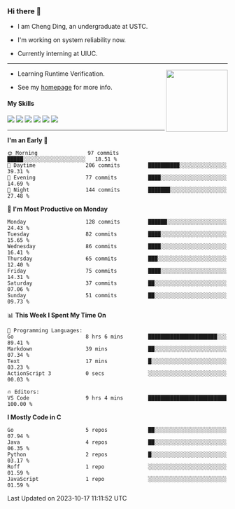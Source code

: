 ### Hi there 👋

* I am Cheng Ding, an undergraduate at USTC.
  
* I'm working on system reliability now.

* Currently interning at UIUC.

---

<img align="right" height="141" src="https://stats-of-repos-onds.vercel.app/api?username=IrisesD&theme=tokyonight&show_icons=true&count_private=true">

-  Learning Runtime Verification.

-  See my [homepage](https://irisesd.github.io) for more info.

#### My Skills

![](https://img.shields.io/badge/C++-65318e?logo=cplusplus&logoColor=fff)
![](https://img.shields.io/badge/Python-3e74a2?logo=python&logoColor=fff)
![](https://img.shields.io/badge/C-5654a2?logo=c&logoColor=fff)
![](https://img.shields.io/badge/Go-00aaff?logo=go&logoColor=fff)
![](https://img.shields.io/badge/Docker-0088ff?logo=docker&logoColor=fff)
![](https://img.shields.io/badge/Apache-D22128?logo=apache&logoColor=fff)

---
<!--START_SECTION:waka-->
**I'm an Early 🐤** 

```text
🌞 Morning                97 commits          █████░░░░░░░░░░░░░░░░░░░░   18.51 % 
🌆 Daytime                206 commits         ██████████░░░░░░░░░░░░░░░   39.31 % 
🌃 Evening                77 commits          ████░░░░░░░░░░░░░░░░░░░░░   14.69 % 
🌙 Night                  144 commits         ███████░░░░░░░░░░░░░░░░░░   27.48 % 
```
📅 **I'm Most Productive on Monday** 

```text
Monday                   128 commits         ██████░░░░░░░░░░░░░░░░░░░   24.43 % 
Tuesday                  82 commits          ████░░░░░░░░░░░░░░░░░░░░░   15.65 % 
Wednesday                86 commits          ████░░░░░░░░░░░░░░░░░░░░░   16.41 % 
Thursday                 65 commits          ███░░░░░░░░░░░░░░░░░░░░░░   12.40 % 
Friday                   75 commits          ████░░░░░░░░░░░░░░░░░░░░░   14.31 % 
Saturday                 37 commits          ██░░░░░░░░░░░░░░░░░░░░░░░   07.06 % 
Sunday                   51 commits          ██░░░░░░░░░░░░░░░░░░░░░░░   09.73 % 
```


📊 **This Week I Spent My Time On** 

```text
💬 Programming Languages: 
Go                       8 hrs 6 mins        ██████████████████████░░░   89.41 % 
Markdown                 39 mins             ██░░░░░░░░░░░░░░░░░░░░░░░   07.34 % 
Text                     17 mins             █░░░░░░░░░░░░░░░░░░░░░░░░   03.23 % 
ActionScript 3           0 secs              ░░░░░░░░░░░░░░░░░░░░░░░░░   00.03 % 

🔥 Editors: 
VS Code                  9 hrs 4 mins        █████████████████████████   100.00 % 
```

**I Mostly Code in C** 

```text
Go                       5 repos             ██░░░░░░░░░░░░░░░░░░░░░░░   07.94 % 
Java                     4 repos             ██░░░░░░░░░░░░░░░░░░░░░░░   06.35 % 
Python                   2 repos             █░░░░░░░░░░░░░░░░░░░░░░░░   03.17 % 
Roff                     1 repo              ░░░░░░░░░░░░░░░░░░░░░░░░░   01.59 % 
JavaScript               1 repo              ░░░░░░░░░░░░░░░░░░░░░░░░░   01.59 % 
```




 Last Updated on 2023-10-17 11:11:52 UTC
<!--END_SECTION:waka-->
